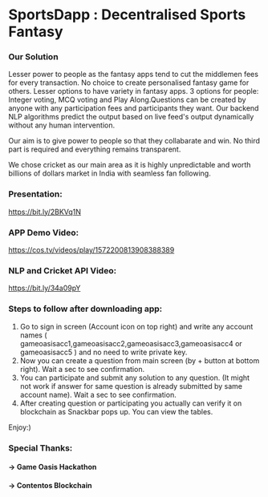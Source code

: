 # SportsDapp : Decentralised Sports Fantasy


### Our Solution
Lesser power to people as the fantasy apps tend to cut the middlemen fees for every transaction. No choice to create personalised fantasy game for others. Lesser options to have variety in fantasy apps. 3 options for people: Integer voting, MCQ voting and Play Along.Questions can be created by anyone with any participation fees and participants they want. Our backend NLP algorithms predict the output based on live feed's output dynamically without any human intervention.

Our aim is to give power to people so that they collabarate and win. No third part is required and everything remains transparent.

We chose cricket as our main area as it is highly unpredictable and worth billions of dollars market in India with seamless fan following. 



### Presentation:

https://bit.ly/2BKVq1N


### APP Demo Video:

https://cos.tv/videos/play/1572200813908388389


### NLP and Cricket API Video:


https://bit.ly/34a09pY


### Steps to follow after downloading app:

1. Go to sign in screen (Account icon on top right) and write any account names ( gameoasisacc1,gameoasisacc2,gameoasisacc3,gameoasisacc4 or gameoasisacc5 ) and no need to write private key.
2. Now you can create a question from main screen (by + button at bottom right). Wait a sec to see confirmation.
3. You can participate and submit any solution to any question. (It might not work if answer for same question is already submitted by same account name). Wait a sec to see confirmation.
4. After creating question or participating you actually can verify it on blockchain as Snackbar pops up. You can view the tables.

Enjoy:)

### Special Thanks: 
#### -> Game Oasis Hackathon
#### -> Contentos Blockchain 
